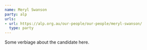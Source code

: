```yaml
---
name: Meryl Swanson
party: alp
urls:
- url: https://alp.org.au/our-people/our-people/meryl-swanson/
  type: party
---
```

Some verbiage about the candidate here.

